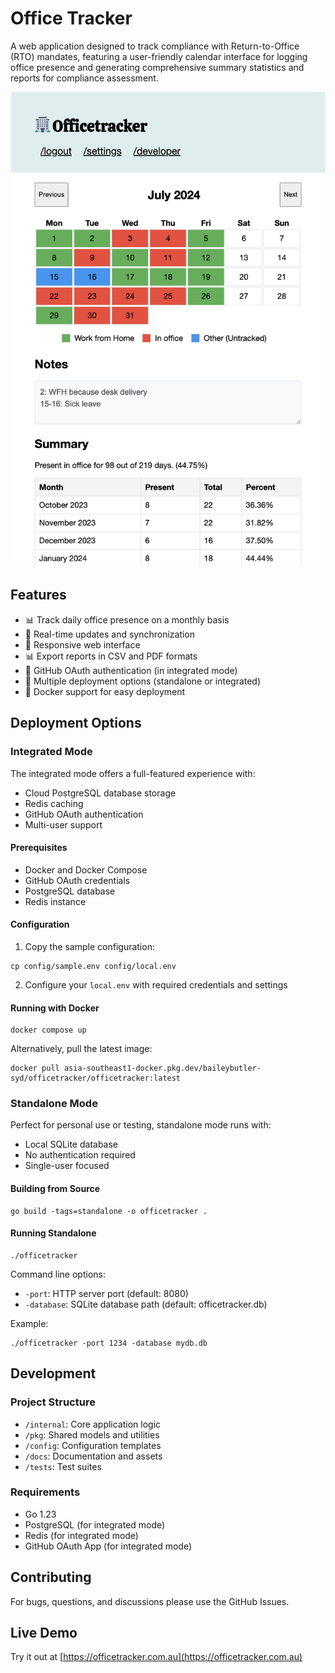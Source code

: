 # Office Tracker
A web application designed to track compliance with Return-to-Office (RTO) mandates, featuring a user-friendly calendar interface for logging office presence and generating comprehensive summary statistics and reports for compliance assessment.

![Screenshot of web app](docs/assets/screenshot-v1.png)

## Features

- 📊 Track daily office presence on a monthly basis
- 🔄 Real-time updates and synchronization
- 📱 Responsive web interface
- 📊 Export reports in CSV and PDF formats
- 🔐 GitHub OAuth authentication (in integrated mode)
- 🚀 Multiple deployment options (standalone or integrated)
- 🐳 Docker support for easy deployment

## Deployment Options

### Integrated Mode

The integrated mode offers a full-featured experience with:
- Cloud PostgreSQL database storage
- Redis caching
- GitHub OAuth authentication
- Multi-user support

#### Prerequisites
- Docker and Docker Compose
- GitHub OAuth credentials
- PostgreSQL database
- Redis instance

#### Configuration

1. Copy the sample configuration:
```shell
cp config/sample.env config/local.env
```

2. Configure your `local.env` with required credentials and settings

#### Running with Docker

```shell
docker compose up
```

Alternatively, pull the latest image:
```shell
docker pull asia-southeast1-docker.pkg.dev/baileybutler-syd/officetracker/officetracker:latest
```

### Standalone Mode

Perfect for personal use or testing, standalone mode runs with:
- Local SQLite database
- No authentication required
- Single-user focused

#### Building from Source

```shell
go build -tags=standalone -o officetracker .
```

#### Running Standalone

```shell
./officetracker
```

Command line options:
- `-port`: HTTP server port (default: 8080)
- `-database`: SQLite database path (default: officetracker.db)

Example:
```shell
./officetracker -port 1234 -database mydb.db
```

## Development

### Project Structure
- `/internal`: Core application logic
- `/pkg`: Shared models and utilities
- `/config`: Configuration templates
- `/docs`: Documentation and assets
- `/tests`: Test suites

### Requirements
- Go 1.23
- PostgreSQL (for integrated mode)
- Redis (for integrated mode)
- GitHub OAuth App (for integrated mode)

## Contributing

For bugs, questions, and discussions please use the GitHub Issues.

## Live Demo

Try it out at [https://officetracker.com.au](https://officetracker.com.au)
